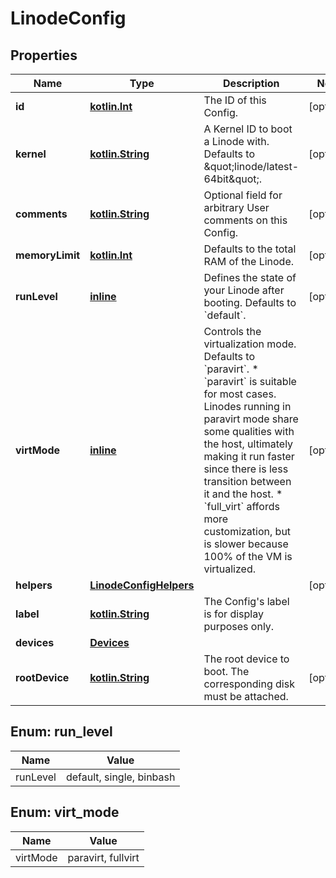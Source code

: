
# LinodeConfig

## Properties
Name | Type | Description | Notes
------------ | ------------- | ------------- | -------------
**id** | [**kotlin.Int**](.md) | The ID of this Config. |  [optional]
**kernel** | [**kotlin.String**](.md) | A Kernel ID to boot a Linode with. Defaults to \&quot;linode/latest-64bit\&quot;. |  [optional]
**comments** | [**kotlin.String**](.md) | Optional field for arbitrary User comments on this Config. |  [optional]
**memoryLimit** | [**kotlin.Int**](.md) | Defaults to the total RAM of the Linode.  |  [optional]
**runLevel** | [**inline**](#RunLevelEnum) | Defines the state of your Linode after booting. Defaults to &#x60;default&#x60;.  |  [optional]
**virtMode** | [**inline**](#VirtModeEnum) | Controls the virtualization mode. Defaults to &#x60;paravirt&#x60;. * &#x60;paravirt&#x60; is suitable for most cases. Linodes running in paravirt mode   share some qualities with the host, ultimately making it run faster since   there is less transition between it and the host. * &#x60;full_virt&#x60; affords more customization, but is slower because 100% of the VM   is virtualized.  |  [optional]
**helpers** | [**LinodeConfigHelpers**](LinodeConfigHelpers.md) |  |  [optional]
**label** | [**kotlin.String**](.md) | The Config&#x27;s label is for display purposes only.  | 
**devices** | [**Devices**](Devices.md) |  | 
**rootDevice** | [**kotlin.String**](.md) | The root device to boot. The corresponding disk must be attached.  |  [optional]



<a name="RunLevelEnum"></a>
## Enum: run_level
Name | Value
---- | -----
runLevel | default, single, binbash


<a name="VirtModeEnum"></a>
## Enum: virt_mode
Name | Value
---- | -----
virtMode | paravirt, fullvirt



